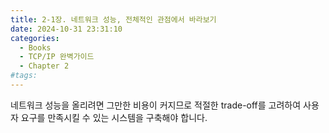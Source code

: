```yaml
---
title: 2-1장. 네트워크 성능, 전체적인 관점에서 바라보기
date: 2024-10-31 23:31:10
categories:
  - Books
  - TCP/IP 완벽가이드
  - Chapter 2
#tags:
---
```

네트워크 성능을 올리려면 그만한 비용이 커지므로 적절한 trade-off를 고려하여 사용자 요구를 만족시킬 수 있는 시스템을 구축해야 합니다.
